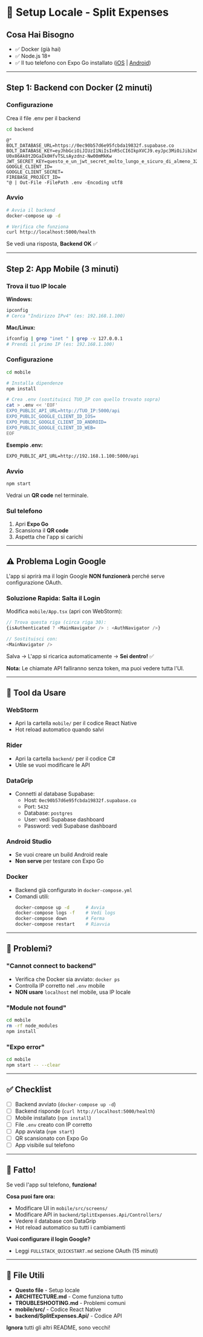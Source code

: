 # 🚀 Setup Locale - Split Expenses

## Cosa Hai Bisogno
- ✅ Docker (già hai)
- ✅ Node.js 18+
- ✅ Il tuo telefono con Expo Go installato ([iOS](https://apps.apple.com/app/expo-go/id982107779) | [Android](https://play.google.com/store/apps/details?id=host.exp.exponent))

---

## Step 1: Backend con Docker (2 minuti)

### Configurazione

Crea il file .env per il backend

```bash
cd backend
```

```shell
@"
BOLT_DATABASE_URL=https://0ec90b57d6e95fcbda19832f.supabase.co
BOLT_DATABASE_KEY=eyJhbGciOiJIUzI1NiIsInR5cCI6IkpXVCJ9.eyJpc3MiOiJib2x0IiwicmVmIjoiMGVjOTBiNTdkNmU5NWZjYmRhMTk4MzJmIiwicm9sZSI6ImFub24iLCJpYXQiOjE3NTg4ODE1NzQsImV4cCI6MTc1ODg4MTU3NH0.9I8-U0x86Ak8t2DGaIk0HfvTSLsAyzdnz-Nw00mMkKw
JWT_SECRET_KEY=questo_e_un_jwt_secret_molto_lungo_e_sicuro_di_almeno_32_caratteri
GOOGLE_CLIENT_ID=
GOOGLE_CLIENT_SECRET=
FIREBASE_PROJECT_ID=
"@ | Out-File -FilePath .env -Encoding utf8
```

### Avvio

```bash
# Avvia il backend
docker-compose up -d

# Verifica che funziona
curl http://localhost:5000/health
```

Se vedi una risposta, **Backend OK** ✅

---

## Step 2: App Mobile (3 minuti)

### Trova il tuo IP locale

**Windows:**
```bash
ipconfig
# Cerca "Indirizzo IPv4" (es: 192.168.1.100)
```

**Mac/Linux:**
```bash
ifconfig | grep "inet " | grep -v 127.0.0.1
# Prendi il primo IP (es: 192.168.1.100)
```

### Configurazione

```bash
cd mobile

# Installa dipendenze
npm install

# Crea .env (sostituisci TUO_IP con quello trovato sopra)
cat > .env << 'EOF'
EXPO_PUBLIC_API_URL=http://TUO_IP:5000/api
EXPO_PUBLIC_GOOGLE_CLIENT_ID_IOS=
EXPO_PUBLIC_GOOGLE_CLIENT_ID_ANDROID=
EXPO_PUBLIC_GOOGLE_CLIENT_ID_WEB=
EOF
```

**Esempio .env:**
```env
EXPO_PUBLIC_API_URL=http://192.168.1.100:5000/api
```

### Avvio

```bash
npm start
```

Vedrai un **QR code** nel terminale.

### Sul telefono
1. Apri **Expo Go**
2. Scansiona il **QR code**
3. Aspetta che l'app si carichi

---

## ⚠️ Problema Login Google

L'app si aprirà ma il login Google **NON funzionerà** perché serve configurazione OAuth.

### Soluzione Rapida: Salta il Login

Modifica `mobile/App.tsx` (apri con WebStorm):

```typescript
// Trova questa riga (circa riga 30):
{isAuthenticated ? <MainNavigator /> : <AuthNavigator />}

// Sostituisci con:
<MainNavigator />
```

Salva → L'app si ricarica automaticamente → **Sei dentro!** ✅

**Nota:** Le chiamate API falliranno senza token, ma puoi vedere tutta l'UI.

---

## 🔧 Tool da Usare

### WebStorm
- Apri la cartella `mobile/` per il codice React Native
- Hot reload automatico quando salvi

### Rider
- Apri la cartella `backend/` per il codice C#
- Utile se vuoi modificare le API

### DataGrip
- Connetti al database Supabase:
  - Host: `0ec90b57d6e95fcbda19832f.supabase.co`
  - Port: `5432`
  - Database: `postgres`
  - User: vedi Supabase dashboard
  - Password: vedi Supabase dashboard

### Android Studio
- Se vuoi creare un build Android reale
- **Non serve** per testare con Expo Go

### Docker
- Backend già configurato in `docker-compose.yml`
- Comandi utili:
  ```bash
  docker-compose up -d      # Avvia
  docker-compose logs -f    # Vedi logs
  docker-compose down       # Ferma
  docker-compose restart    # Riavvia
  ```

---

## 🐛 Problemi?

### "Cannot connect to backend"
- Verifica che Docker sia avviato: `docker ps`
- Controlla IP corretto nel `.env` mobile
- **NON usare** `localhost` nel mobile, usa IP locale

### "Module not found"
```bash
cd mobile
rm -rf node_modules
npm install
```

### "Expo error"
```bash
cd mobile
npm start -- --clear
```

---

## ✅ Checklist

- [ ] Backend avviato (`docker-compose up -d`)
- [ ] Backend risponde (`curl http://localhost:5000/health`)
- [ ] Mobile installato (`npm install`)
- [ ] File `.env` creato con IP corretto
- [ ] App avviata (`npm start`)
- [ ] QR scansionato con Expo Go
- [ ] App visibile sul telefono

---

## 🎉 Fatto!

Se vedi l'app sul telefono, **funziona!**

**Cosa puoi fare ora:**
- Modificare UI in `mobile/src/screens/`
- Modificare API in `backend/SplitExpenses.Api/Controllers/`
- Vedere il database con DataGrip
- Hot reload automatico su tutti i cambiamenti

**Vuoi configurare il login Google?**
- Leggi `FULLSTACK_QUICKSTART.md` sezione OAuth (15 minuti)

---

## 📝 File Utili

- **Questo file** - Setup locale
- **ARCHITECTURE.md** - Come funziona tutto
- **TROUBLESHOOTING.md** - Problemi comuni
- **mobile/src/** - Codice React Native
- **backend/SplitExpenses.Api/** - Codice API

**Ignora** tutti gli altri README, sono vecchi!
